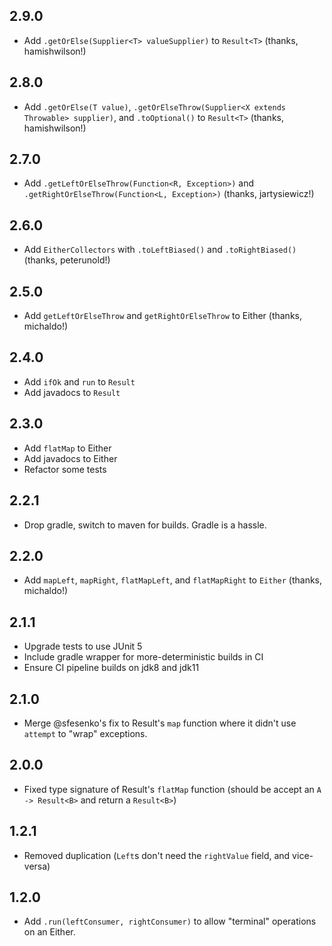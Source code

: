 2.9.0
-----
 * Add `.getOrElse(Supplier<T> valueSupplier)` to `Result<T>` (thanks, hamishwilson!)

2.8.0
-----
 * Add `.getOrElse(T value)`, `.getOrElseThrow(Supplier<X extends Throwable> supplier)`, and `.toOptional()` to `Result<T>` (thanks, hamishwilson!)

2.7.0
-----
 * Add `.getLeftOrElseThrow(Function<R, Exception>)` and `.getRightOrElseThrow(Function<L, Exception>)` (thanks, jartysiewicz!)

2.6.0
-----
 * Add `EitherCollectors` with `.toLeftBiased()` and `.toRightBiased()` (thanks, peterunold!)

2.5.0
-----
 * Add `getLeftOrElseThrow` and `getRightOrElseThrow` to Either (thanks, michaldo!)

2.4.0
-----
 * Add `ifOk` and `run` to `Result`
 * Add javadocs to `Result`

2.3.0
-----
 * Add `flatMap` to Either
 * Add javadocs to Either
 * Refactor some tests

2.2.1
-----
 * Drop gradle, switch to maven for builds. Gradle is a hassle.

2.2.0
-----
 * Add `mapLeft`, `mapRight`, `flatMapLeft`, and `flatMapRight` to `Either` (thanks, michaldo!)

2.1.1
-----
 * Upgrade tests to use JUnit 5
 * Include gradle wrapper for more-deterministic builds in CI
 * Ensure CI pipeline builds on jdk8 and jdk11

2.1.0
-----
* Merge @sfesenko's fix to Result's `map` function where it didn't use `attempt` to "wrap" exceptions.

2.0.0
-----

* Fixed type signature of Result's `flatMap` function (should be accept an `A -> Result<B>` and return a `Result<B>`)

1.2.1
-----

* Removed duplication (`Left`s don't need the `rightValue` field, and vice-versa)

1.2.0
-----

* Add `.run(leftConsumer, rightConsumer)` to allow "terminal" operations on an Either.
